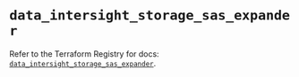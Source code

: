 # `data_intersight_storage_sas_expander`

Refer to the Terraform Registry for docs: [`data_intersight_storage_sas_expander`](https://registry.terraform.io/providers/ciscodevnet/intersight/1.0.71/docs/data-sources/storage_sas_expander).
